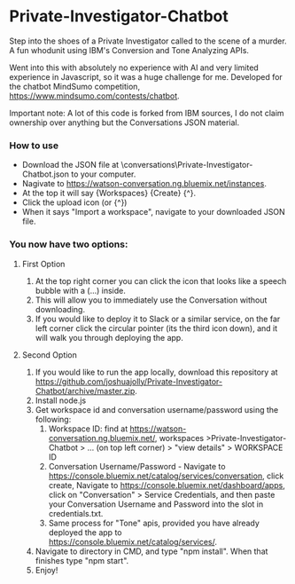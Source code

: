 # Private-Investigator-Chatbot
Step into the shoes of a Private Investigator called to the scene of a murder. A fun whodunit using IBM's Conversion and Tone Analyzing APIs.

Went into this with absolutely no experience with AI and very limited experience in Javascript, so it was a huge challenge for me. Developed for the chatbot MindSumo competition, https://www.mindsumo.com/contests/chatbot. 

Important note: A lot of this code is forked from IBM sources, I do not claim ownership over anything but the Conversations JSON material.

### How to use ###
* Download the JSON file at \conversations\Private-Investigator-Chatbot.json to your computer.
* Nagivate to https://watson-conversation.ng.bluemix.net/instances.
* At the top it will say {Workspaces} {Create} {^}.
* Click the upload icon (or {^})
* When it says "Import a workspace", navigate to your downloaded JSON file.

### You now have two options: ###


1. First Option
	1. At the top right corner you can click the icon that looks like a speech bubble with a (...) inside.
	2. This will allow you to immediately use the Conversation without downloading.
	3. If you would like to deploy it to Slack or a similar service, on the far left corner click the circular pointer (its the third icon down), and it will walk you through deploying the app.

2. Second Option
	1. If you would like to run the app locally, download this repository at https://github.com/joshuajolly/Private-Investigator-Chatbot/archive/master.zip.
	2. Install node.js
	3. Get workspace id and conversation username/password using the following:
		1. Workspace ID: find at https://watson-conversation.ng.bluemix.net/, workspaces >Private-Investigator-Chatbot > ... (on top left corner) > "view details" > WORKSPACE ID
		2. Conversation Username/Password - Navigate to https://console.bluemix.net/catalog/services/conversation, click create, Navigate to https://console.bluemix.net/dashboard/apps, click on "Conversation" > Service Credentials, and then paste your Conversation Username and Password into the slot in credentials.txt.
		3. Same process for "Tone" apis, provided you have already deployed the app to https://console.bluemix.net/catalog/services/.
	4. Navigate to directory in CMD, and type "npm install". When that finishes type "npm start".
	5. Enjoy!



